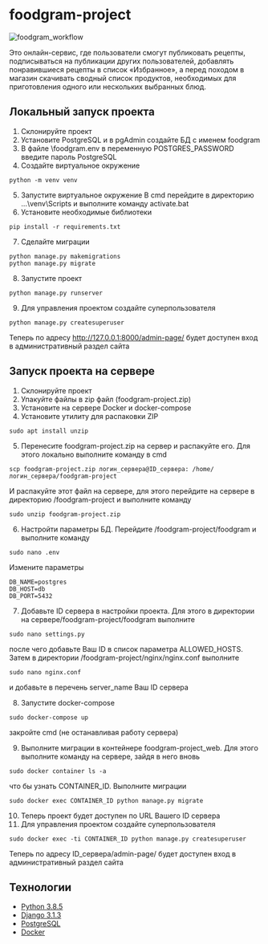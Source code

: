 # foodgram-project

![foodgram_workflow](https://github.com/work-development/foodgram-project/workflows/foodgram_workflow/badge.svg)

Это онлайн-сервис, где пользователи смогут публиковать рецепты, подписываться на публикации других пользователей, добавлять понравившиеся рецепты в список «Избранное», а перед походом в магазин скачивать сводный список продуктов, необходимых для приготовления одного или нескольких выбранных блюд.


## Локальный запуск проекта
1. Склонируйте проект
2. Установите PostgreSQL и в pgAdmin создайте БД с именем foodgram
3. В файле \foodgram\.env в переменную POSTGRES_PASSWORD введите пароль PostgreSQL
4. Создайте виртуальное окружение 
```
python -m venv venv
```
5. Запустите виртуальное окружение
В cmd перейдите в директорию ...\venv\Scripts и выполните команду activate.bat
6. Установите необходимые библиотеки  
```
pip install -r requirements.txt
``` 
7. Сделайте миграции
```
python manage.py makemigrations
python manage.py migrate
```
8. Запустите проект
```
python manage.py runserver
```
9. Для управления проектом создайте суперпользователя
```
python manage.py createsuperuser
```
Теперь по адресу http://127.0.0.1:8000/admin-page/ будет доступен вход в административный раздел сайта

## Запуск проекта на сервере
1. Склонируйте проект
2. Упакуйте файлы в zip файл (foodgram-project.zip)
3. Установите на сервере Docker и docker-compose
4. Установите утилиту для распаковки ZIP
```
sudo apt install unzip
```
5. Перенесите foodgram-project.zip на сервер и распакуйте его. Для этого локально выполните команду в cmd
```
scp foodgram-project.zip логин_сервера@ID_сервера: /home/логин_сервера/foodgram-project
```
И распакуйте этот файл на сервере, для этого перейдите на сервере в директорию /foodgram-project и выполните команду
```
sudo unzip foodgram-project.zip
```
6. Настройти параметры БД. Перейдите /foodgram-project/foodgram и выполните команду
```
sudo nano .env
```
Измените параметры
```
DB_NAME=postgres
DB_HOST=db
DB_PORT=5432
```
7. Добавьте ID сервера в настройки проекта. Для этого в директории на сервере/foodgram-project/foodgram выполните
```
sudo nano settings.py
```
после чего добавьте Ваш ID в список параметра ALLOWED_HOSTS. Затем в директории /foodgram-project/nginx/nginx.conf выполните
```
sudo nano nginx.conf
```
и добавьте в перечень server_name Ваш ID сервера

8. Запустите docker-compose
```
sudo docker-compose up
```
закройте cmd (не останавливая работу сервера)

9. Выполните миграции в контейнере foodgram-project_web. Для этого выполните команду на сервере, зайдя в него вновь 
```
sudo docker container ls -a
```
что бы узнать CONTAINER_ID. Выполните миграции
```
sudo docker exec CONTAINER_ID python manage.py migrate
```
10. Теперь проект будет доступен по URL Вашего ID сервера
11. Для управления проектом создайте суперпользователя
```
sudo docker exec -ti CONTAINER_ID python manage.py createsuperuser
```
Теперь по адресу ID_сервера/admin-page/ будет доступен вход в административный раздел сайта


## Технологии
* [Python 3.8.5](https://www.python.org/)
* [Django 3.1.3](https://www.djangoproject.com/)
* [PostgreSQL](https://www.postgresql.org/)
* [Docker](https://www.docker.com/)

